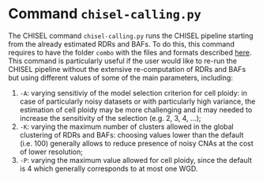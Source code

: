 # Command `chisel-calling.py`

The CHISEL command `chisel-calling.py` runs the CHISEL pipeline starting from the already estimated RDRs and BAFs.
To do this, this command requires to have the folder `combo` with the files and formats described [here](chisel.py).
This command is particularly useful if the user would like to re-run the CHISEL pipeline without the extensive re-computation of RDRs and BAFs but using different values of some of the main parameters, including:

1. `-A`: varying sensitiviy of the model selection criterion for cell ploidy: in case of particularly noisy datasets or with particularly high variance, the estimation of cell ploidy may be more challenging and it may needed to increase the sensitivity of the selection (e.g. 2, 3, 4, ...);
2. `-K`: varying the maximum number of clusters allowed in the global clustering of RDRs and BAFs: choosing values lower than the default (i.e. 100) generally allows to reduce presence of noisy CNAs at the cost of lower resolution;
3. `-P`: varying the maximum value allowed for cell ploidy, since the default is 4 which generally corresponds to at most one WGD.


